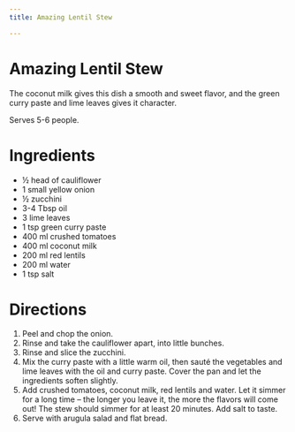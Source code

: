 ```yaml
---
title: Amazing Lentil Stew

---
```


# Amazing Lentil Stew

The coconut milk gives this dish a smooth and sweet flavor, and the green curry paste and lime leaves gives it character.

Serves 5-6 people.

# Ingredients

- ½ head of cauliflower
- 1 small yellow onion
- ½ zucchini
- 3-4 Tbsp oil
- 3 lime leaves
- 1 tsp green curry paste
- 400 ml crushed tomatoes
- 400 ml coconut milk
- 200 ml red lentils
- 200 ml water
- 1 tsp salt

# Directions

1. Peel and chop the onion.
2. Rinse and take the cauliflower apart, into little bunches.
3. Rinse and slice the zucchini.
4. Mix the curry paste with a little warm oil, then sauté the vegetables and lime leaves with the oil and curry paste. Cover the pan and let the ingredients soften slightly.
5. Add crushed tomatoes, coconut milk, red lentils and water. Let it simmer for a long time – the longer you leave it, the more the flavors will come out! The stew should simmer for at least 20 minutes. Add salt to taste.
6. Serve with arugula salad and flat bread.